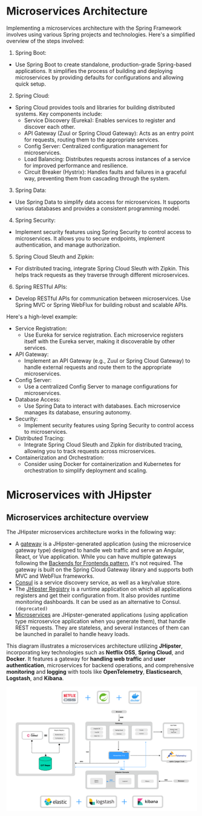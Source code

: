 # Microservices Architecture
Implementing a microservices architecture with the Spring Framework involves using various Spring projects and technologies. 
Here's a simplified overview of the steps involved:

1. Spring Boot:
- Use Spring Boot to create standalone, production-grade Spring-based applications. It simplifies the process of building and deploying microservices by providing defaults for configurations and allowing quick setup.

2. Spring Cloud:
- Spring Cloud provides tools and libraries for building distributed systems. Key components include:
  - Service Discovery (Eureka): Enables services to register and discover each other.
  - API Gateway (Zuul or Spring Cloud Gateway): Acts as an entry point for requests, routing them to the appropriate services.
  - Config Server: Centralized configuration management for microservices.
  - Load Balancing: Distributes requests across instances of a service for improved performance and resilience.
  - Circuit Breaker (Hystrix): Handles faults and failures in a graceful way, preventing them from cascading through the system.

3. Spring Data:
- Use Spring Data to simplify data access for microservices. It supports various databases and provides a consistent programming model.

4. Spring Security:
- Implement security features using Spring Security to control access to microservices. It allows you to secure endpoints, implement authentication, and manage authorization.

5. Spring Cloud Sleuth and Zipkin:
- For distributed tracing, integrate Spring Cloud Sleuth with Zipkin. This helps track requests as they traverse through different microservices.

6. Spring RESTful APIs:
- Develop RESTful APIs for communication between microservices. Use Spring MVC or Spring WebFlux for building robust and scalable APIs.

Here's a high-level example:
- Service Registration:
  - Use Eureka for service registration. Each microservice registers itself with the Eureka server, making it discoverable by other services.
- API Gateway:
  - Implement an API Gateway (e.g., Zuul or Spring Cloud Gateway) to handle external requests and route them to the appropriate microservices.
- Config Server:
  - Use a centralized Config Server to manage configurations for microservices.
- Database Access:
  - Use Spring Data to interact with databases. Each microservice manages its database, ensuring autonomy.
- Security:
  - Implement security features using Spring Security to control access to microservices.
- Distributed Tracing:
  - Integrate Spring Cloud Sleuth and Zipkin for distributed tracing, allowing you to track requests across microservices.
- Containerization and Orchestration:
  - Consider using Docker for containerization and Kubernetes for orchestration to simplify deployment and scaling.

# Microservices with JHipster

## Microservices architecture overview
The JHipster microservices architecture works in the following way:
- A [gateway](https://www.jhipster.tech/api-gateway/) is a JHipster-generated application (using the microservice gateway type) designed to handle web traffic and serve an Angular, React, or Vue application. While you can have multiple gateways following the [Backends for Frontends pattern](https://www.thoughtworks.com/insights/blog/bff-soundcloud), it's not required. The gateway is built on the Spring Cloud Gateway library and supports both MVC and WebFlux frameworks.
- [Consul](https://www.jhipster.tech/consul/) is a service discovery service, as well as a key/value store.
- The [JHipster Registry](https://www.jhipster.tech/jhipster-registry/) is a runtime application on which all applications registers and get their configuration from. It also provides runtime monitoring dashboards. It can be used as an alternative to Consul. `(deprecated)`
- [Microservices](https://www.jhipster.tech/creating-microservices/) are JHipster-generated applications (using application type microservice application when you generate them), that handle REST requests. They are stateless, and several instances of them can be launched in parallel to handle heavy loads.

This diagram illustrates a microservices architecture utilizing **JHipster**, incorporating key technologies such as **Netflix OSS**, **Spring Cloud**, and **Docker**. It features a gateway for **handling web traffic** and **user authentication**, microservices for backend operations, and comprehensive **monitoring** and **logging** with tools like **OpenTelemetry**, **Elasticsearch**, **Logstash**, and **Kibana**.

![Microservices Architecture](img.png)
